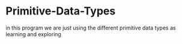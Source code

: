 # Primitive-Data-Types
in this  program we are just using the different primitive data types as learning and exploring
